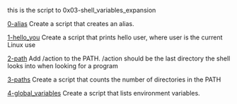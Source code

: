 this is the script to 0x03-shell_variables_expansion

[0-alias](0-alias)
Create a script that creates an alias.

[1-hello_you](1-hello_you)
Create a script that prints hello user, where user is the current Linux use

[2-path](2-path)
Add /action to the PATH. /action should be the last directory the shell looks into when looking for a program

[3-paths](3-paths)
Create a script that counts the number of directories in the PATH

[4-global_variables](4-global_variables)
Create a script that lists environment variables.
